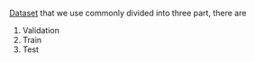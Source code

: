 [Dataset](https://drive.google.com/drive/folders/1TDd9RMehiePofX3NMpjW6m3ZyDGbSEdU) that we use commonly divided into three part, there are
1. Validation
2. Train
3. Test
